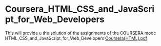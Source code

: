 # Coursera_HTML_CSS_and_JavaScript_for_Web_Developers
This will provide u the solution of the assignments of the COURSERA mooc HTML_CSS_and_JavaScript_for_Web_Developers
[Coursera(HTML).pdf](https://github.com/Bharatjawa2/Coursera_HTML_CSS_and_JavaScript_for_Web_Developers/files/14549524/Coursera.HTML.pdf)

